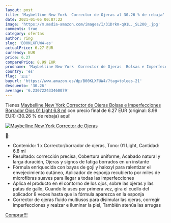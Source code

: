 ```yaml
---
layout: post
title: 'Maybelline New York  Corrector de Ojeras al 30.26 % de rebaja'
date: 2021-01-05 00:07:22
image: 'https://m.media-amazon.com/images/I/31Drkm-q91L._SL200_.jpg'
comments: true
category: ofertas
author: ring
slug: 'B00KLXFUW4-es'
actualPrice: 6.27 EUR
currency: EUR
price: 6.27
comparePrice: 8.99 EUR
prodname: 'Maybelline New York  Corrector de Ojeras  Bolsas e Imperfecciones  Borrador Ojos  01 Light  6.8 ml'
country: 'es'
flag: '🇪🇸'
buyurl: 'https://www.amazon.es/dp/B00KLXFUW4/?tag=tolees-21'
descuento: '30.26'
average: '6.230722433460079'
---
```


Tienes [Maybelline New York  Corrector de Ojeras  Bolsas e Imperfecciones  Borrador Ojos  01 Light  6.8 ml](https://www.amazon.es/dp/B00KLXFUW4/?tag=tolees-21) con precio final de  6.27 EUR (original: 8.99 EUR) (30.26 %  de rebaja) aqui!

[![Maybelline New York  Corrector de Ojeras](https://m.media-amazon.com/images/I/31Drkm-q91L._SL200_.jpg)](https://www.amazon.es/dp/B00KLXFUW4/?tag=tolees-21)

🔎:

- Contenido: 1 x Corrector/borrador de ojeras, Tono: 01 Light, Cantidad: 6.8 ml
- Resultado: corrección precisa, Cobertura uniforme, Acabado natural y larga duración, Ojeras y signos de fatiga borrados en un instante
- Fórmula enriquecida con bayas de goji y haloxyl para ralentizar el envejecimiento cutáneo, Aplicador de esponja recubierto por miles de microfibras suaves para llegar a todas las imperfecciones
- Aplica el producto en el contorno de los ojos, sobre las ojeras y las patas de gallo, Cuando lo uses por primera vez, gira el cuello del aplicador 8 veces hasta que la fórmula aparezca en la esponja
- Corrector de ojeras fluido multiusos para disimular las ojeras, corregir imperfecciones y realzar e iluminar la piel, También atenúa las arrugas

[Comprar!!!](https://www.amazon.es/dp/B00KLXFUW4/?tag=tolees-21)
